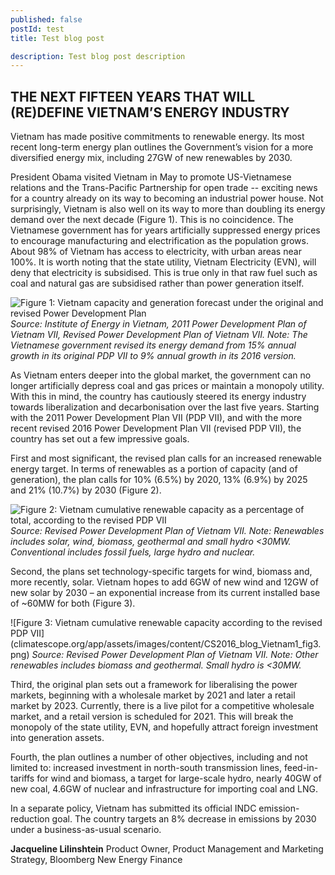 ```yaml
---
published: false 
postId: test
title: Test blog post

description: Test blog post description
---
```

## THE NEXT FIFTEEN YEARS THAT WILL (RE)DEFINE VIETNAM’S ENERGY INDUSTRY

Vietnam has made positive commitments to renewable energy. Its most recent long-term energy plan outlines the Government’s vision for a more diversified energy mix, including 27GW of new renewables by 2030. 

President Obama visited Vietnam in May to promote US-Vietnamese relations and the Trans-Pacific Partnership for open trade -- exciting news for a country already on its way to becoming an industrial power house. Not surprisingly, Vietnam is also well on its way to more than doubling its energy demand over the next decade (Figure 1). This is no coincidence. The Vietnamese government has for years artificially suppressed energy prices to encourage manufacturing and electrification as the population grows. About 98% of Vietnam has access to electricity, with urban areas near 100%. It is worth noting that the state utility, Vietnam Electricity (EVN), will deny that electricity is subsidised. This is true only in that raw fuel such as coal and natural gas are subsidised rather than power generation itself. 

![Figure 1:	Vietnam capacity and generation forecast under the original and revised Power Development Plan](climatescope.org/app/assets/images/content/CS2016_blog_Vietnam1_fig1.png) 
*Source: Institute of Energy in Vietnam, 2011 Power Development Plan of Vietnam VII, Revised Power Development Plan of Vietnam VII. Note: The Vietnamese government revised its energy demand from 15% annual growth in its original PDP VII to 9% annual growth in its 2016 version.*

As Vietnam enters deeper into the global market, the government can no longer artificially depress coal and gas prices or maintain a monopoly utility. With this in mind, the country has cautiously steered its energy industry towards liberalization and decarbonisation over the last five years. Starting with the 2011 Power Development Plan VII (PDP VII), and with the more recent revised 2016 Power Development Plan VII (revised PDP VII), the country has set out a few impressive goals. 

First and most significant, the revised plan calls for an increased renewable energy target. In terms of renewables as a portion of capacity (and of generation), the plan calls for 10% (6.5%) by 2020, 13% (6.9%) by 2025 and 21% (10.7%) by 2030 (Figure 2). 

![Figure 2:	Vietnam cumulative renewable capacity as a percentage of total, according to the revised PDP VII](climatescope.org/app/assets/images/content/CS2016_blog_Vietnam1_fig2.png) 
*Source: Revised Power Development Plan of Vietnam VII. Note: Renewables includes solar, wind, biomass, geothermal and small hydro <30MW. Conventional includes fossil fuels, large hydro and nuclear.* 

Second, the plans set technology-specific targets for wind, biomass and, more recently, solar. Vietnam hopes to add 6GW of new wind and 12GW of new solar by 2030 – an exponential increase from its current installed base of ~60MW for both (Figure 3). 

![Figure 3:	Vietnam cumulative renewable capacity according to the revised PDP VII] (climatescope.org/app/assets/images/content/CS2016_blog_Vietnam1_fig3.png)
*Source: Revised Power Development Plan of Vietnam VII. Note: Other renewables includes biomass and geothermal. Small hydro is <30MW.* 

Third, the original plan sets out a framework for liberalising the power markets, beginning with a wholesale market by 2021 and later a retail market by 2023. Currently, there is a live pilot for a competitive wholesale market, and a retail version is scheduled for 2021.  This will break the monopoly of the state utility, EVN, and hopefully attract foreign investment into generation assets. 

Fourth, the plan outlines a number of other objectives, including and not limited to: increased investment in north-south transmission lines, feed-in-tariffs for wind and biomass, a target for large-scale hydro, nearly 40GW of new coal, 4.6GW of nuclear and infrastructure for importing coal and LNG. 

In a separate policy, Vietnam has submitted its official INDC emission-reduction goal. The country targets an 8% decrease in emissions by 2030 under a business-as-usual scenario. 

**Jacqueline Lilinshtein**
Product Owner, Product Management and Marketing Strategy, Bloomberg New Energy Finance

